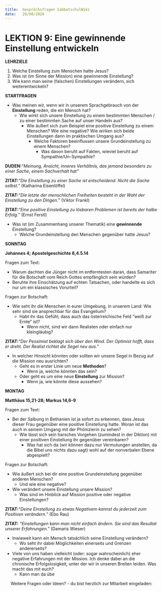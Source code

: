 ```yaml
---
title:  Gesprächsfragen SabbatschulWiki
date:   28/08/2020
---
```


**LEKTION 9:** Eine gewinnende Einstellung entwickeln
=====================================================

**LEHRZIELE**

1.  Welche Einstellung zum Menschen hatte Jesus?
2.  Was ist (im Sinne der Mission) eine gewinnende Einstellung?
3.  Wie kann man seine (falschen) Einstellungen verändern, sich
    weiterentwickeln?

**STARTFRAGEN**

-   Was meinen wir, wenn wir in unserem Sprachgebrauch von der
    **Einstellung** reden, die ein Mensch hat?
    -   Wie wirkt sich unsere Einstellung zu einem bestimmten Menschen /
        zu einer bestimmten Sache auf unser Handeln aus?
        -   Wie äußert sich zum Beispiel eine positive Einstellung zu
            einem Menschen? Wie eine negative? Wie wirken sich beide
            Einstellungen dann im praktischen Umgang aus?
            -   Welche Faktoren beeinflussen unsere Grundeinstellung zu
                einem Menschen?
                -   Was davon beruht auf Fakten, wieviel beruht auf
                    Sympathie/Un-Sympathie?

**DUDEN:***“Meinung, Ansicht, inneres Verhältnis, das jemand besonders
zu einer Sache, einem Sachverhalt hat”*

**ZITAT:***“Die Einstellung zu einer Sache ist entscheidend. Nicht die
Sache selbst.”* (Katharina Eisenlöffel)

**ZITAT:***“Die letzte der menschlichen Freiheiten besteht in der Wahl
der Einstellung zu den Dingen.”* (Viktor Frankl)

**ZITAT:***“Eine positive Einstellung zu lösbaren Problemen ist bereits
der halbe Erfolg.”* (Ernst Ferstl)

-   Was ist (im Zusammenhang unserer Thematik) eine **gewinnende**
    Einstellung?
    -   Welche Grundeinstellung den Menschen gegenüber hatte Jesus?

**SONNTAG**

**Johannes 4; Apostelgeschichte 8,4.5.14**

Fragen zum Text:

-   Warum dachten die Jünger nicht im entferntesten daran, dass
    Samariter für die Botschaft vom Reich Gottes empfänglich sein
    würden?
-   Beruhte ihre Einschätzung auf echten Tatsachen, oder handelte es
    sich nur um ein klassisches Vorurteil?

Fragen zur Botschaft:

-   Wie seht ihr die Menschen in eurer Umgebung, in unserem Land: Wie
    sehr sind sie ansprechbar für das Evangelium?
    -   Habt ihr das Gefühl, dass auch das österreichische Feld “weiß
        zur Ernte” ist?
        -   Wenn nicht, sind wir dann Realisten oder einfach nur
            kleingläubig?

**ZITAT:***“Der Pessimist beklagt sich über den Wind. Der Optimist
hofft, dass er dreht. Der Realist richtet die Segel neu aus.”*

-   In welcher Hinsicht könnten oder sollten wir unsere Segel in Bezug
    auf die Mission neu ausrichten?
    -   Geht es in erster Linie um neue **Methoden**?
        -   Wenn ja, welche könnten das sein?
    -   Oder geht es um eine neue **Einstellung** zur Mission?
        -   Wenn ja, wie könnte diese aussehen?

**MONTAG**

**Matthäus 15,21-28; Markus 14,6-9**

Fragen zum Text:

-   Bei der Salbung in Bethanien ist ja sofort zu erkennen, dass Jesus
    dieser Frau gegenüber eine positive Einstellung hatte. Woran ist das
    auch in seinem Umgang mit der Phönizierin zu sehen?
    -   Wie lässt sich sein harsches Vorgehen (zumindest in der Diktion)
        mit einer positiven Einstellung ihr gegenüber vereinbaren?
        -   Was hat sich da (wir können dazu nur Vermutungen anstellen,
            da die Bibel uns nichts dazu sagt) wohl auf der nonverbalen
            Ebene abgespielt?

Fragen zur Botschaft:

-   Wie äußert sich bei dir eine positive Grundeinstellung gegenüber
    anderen Menschen?
    -   Und wie eine negative?
-   Wie verändert unsere Einstellung unsere Mission?
    -   Was sind im Hinblick auf Mission positive oder negative
        Einstellungen?

**ZITAT:***“Deine Einstellung zu etwas Negativem kannst du jederzeit zum
Positiven verändern.”* (Ebo Rau)

**ZITAT:** *“Einstellungen kann man nicht einfach ändern. Sie sind das
Resultat unserer Erfahrungen.”* (Damaris Wieser)

-   Inwieweit kann ein Mensch tatsächlich seine Einstellung verändern?
    -   Wo seht ihr dabei Möglichkeiten einerseits und Grenzen
        andererseits?
-   Viele von uns haben vielleicht (oder: sogar wahrscheinlich) eher
    negative Erfahrungen mit der Mission. Ich denke dabei an die
    chronische Erfolgslosigkeit, unter der wir in unseren Breiten
    leiden. Was macht das mit euch?
    -   Kann man da übe

<center>
Weitere Fragen oder Ideen? - du bist herzlich zur Mitarbeit eingeladen:
<https://wiki.sabbatschule.at>

</center>

